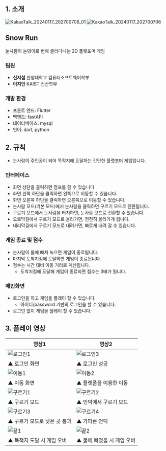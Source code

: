 ## 1. 소개
![KakaoTalk_20240117_202700706_01](https://github.com/jiseop9083/madcampWeek3/assets/64767436/358f94ab-4052-4e74-a003-6c389f1801b4)
![KakaoTalk_20240117_202700706](https://github.com/jiseop9083/madcampWeek3/assets/64767436/3a643263-9a4e-47d1-b32f-6e5a0085be4f)

## Snow Run
눈사람이 눈덩이로 변해 굴러다니는 2D 플랫포머 게임



### 팀원

- **신지섭** 한양대학교 컴퓨터소프트웨어학부
- **이지안** KAIST 전산학부

### 개발 환경

- 프론트 엔드: Flutter
- 백엔드: fastAPI
- 데이터베이스: mysql
- 언어: dart, python


## 2. 규칙

- 눈사람이 주인공이 되어 목적지에 도달하는 간단한 플랫포머 게임입니다.

### 인터페이스

- 화면 상단을 클릭하면 점프를 할 수 있습니다
- 화면 왼쪽 하단을 클릭하면 왼쪽으로 이동할 수 있습니다.
- 화면 오른쪽 하단을 클릭하면 오른쪽으로 이동할 수 있습니다.
- 눈사람 모드(기본 모드)에서 눈사람을 클릭하면 구르기 모드로 전환됩니다.
- 구르기 모드에서 눈사람을 터치하면, 눈사람 모드로 전환할 수 있습니다.
- 오르막길에서 구르기 모드로 올라가면, 천천히 올라가게 됩니다.
- 내리막길에서 구르기 모드로 내려가면, 빠르게 내려 갈 수 있습니다.

### 게임 종료 및 점수

- 눈사람이 물에 빠져 녹으면 게임이 종료됩니다.
- 마지막 도착지점에 도달하면 게임이 종료됩니다.
- 점수는 시간 대비 이동 거리로 계산됩니다.
    - 도착지점에 도달해 게임이 종료되면 점수는 3배가 됩니다.

### 메인화면

- 로그인을 하고 게임을 플레이 할 수 있습니다.
    - 아이디/password 기반의 로그인을 할 수 있습니다.
- 로그인 없이 게임을 플레이 할 수 있습니다.

## 3. 플레이 영상

|영상1|영상2|
|------|---|
| ![로그인1](https://github.com/jiseop9083/madcampWeek3/assets/64767436/9cfa2aa4-0095-4219-9646-51afa350ba89) |  ![로그인3](https://github.com/jiseop9083/madcampWeek3/assets/64767436/aeff01b0-44b0-41eb-8b73-1e22a7440cea) |
| ▲ 로그인 화면 | ▲ 로그인 성공 |
| ![이동1](https://github.com/jiseop9083/madcampWeek3/assets/64767436/8321a001-bcff-440f-87ee-e4e961e36749) |  ![이동2](https://github.com/jiseop9083/madcampWeek3/assets/64767436/1cf41153-b7d5-4638-b486-2978e052df22) |
| ▲ 이동 화면 | ▲ 플랫폼을 이용한 이동 |
|  ![구르기1](https://github.com/jiseop9083/madcampWeek3/assets/64767436/c72ba781-9896-48e8-a73a-2811a7b03c4e) | ![구르기2](https://github.com/jiseop9083/madcampWeek3/assets/64767436/043294cb-3395-40f2-a436-bfc0b005df00) |
| ▲ 구르기 모드 | ▲ 언덕에서 구르기 모드 |
| ![구르기3](https://github.com/jiseop9083/madcampWeek3/assets/64767436/f0ec85f4-f777-472b-a446-a251b2104935) | ![구르기4](https://github.com/jiseop9083/madcampWeek3/assets/64767436/637ad59c-61d3-4dd9-a067-b0c9469065e4) |
| ▲ 구르기 모드로 낮은 곳 통과 | ▲ 가파른 언덕 |
| ![끝1](https://github.com/jiseop9083/madcampWeek3/assets/64767436/8a0ed0a7-6097-45be-b6d3-9a827d091bf1) | ![끝2](https://github.com/jiseop9083/madcampWeek3/assets/64767436/e6ad55f6-f7a3-46b5-bc0b-84d924779c86) | 
| ▲ 목적지 도달 시 게임 오버 | ▲ 물에 빠졌을 시 게임 오버 |





